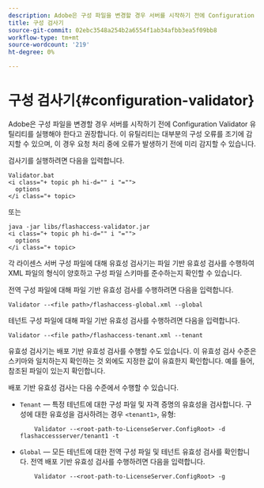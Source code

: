 ```yaml
---
description: Adobe은 구성 파일을 변경할 경우 서버를 시작하기 전에 Configuration Validator 유틸리티를 실행해야 한다고 권장합니다. 이 유틸리티는 대부분의 구성 오류를 조기에 감지할 수 있으며, 이 경우 요청 처리 중에 오류가 발생하기 전에 미리 감지할 수 있습니다.
title: 구성 검사기
source-git-commit: 02ebc3548a254b2a6554f1ab34afbb3ea5f09bb8
workflow-type: tm+mt
source-wordcount: '219'
ht-degree: 0%

---
```


# 구성 검사기{#configuration-validator}

Adobe은 구성 파일을 변경할 경우 서버를 시작하기 전에 Configuration Validator 유틸리티를 실행해야 한다고 권장합니다. 이 유틸리티는 대부분의 구성 오류를 조기에 감지할 수 있으며, 이 경우 요청 처리 중에 오류가 발생하기 전에 미리 감지할 수 있습니다.

검사기를 실행하려면 다음을 입력합니다.

```
Validator.bat  
<i class="+ topic ph hi-d="" i "="">
  options  
</i class="+ topic>
```

또는

```
java -jar libs/flashaccess-validator.jar  
<i class="+ topic ph hi-d="" i "="">
  options 
</i class="+ topic>
```

각 라이센스 서버 구성 파일에 대해 유효성 검사기는 파일 기반 유효성 검사를 수행하여 XML 파일의 형식이 양호하고 구성 파일 스키마를 준수하는지 확인할 수 있습니다.

전역 구성 파일에 대해 파일 기반 유효성 검사를 수행하려면 다음을 입력합니다.

```
Validator --<file path>/flashaccess-global.xml --global
```

테넌트 구성 파일에 대해 파일 기반 유효성 검사를 수행하려면 다음을 입력합니다.

```
Validator --<file path>/flashaccess-tenant.xml --tenant
```

유효성 검사기는 배포 기반 유효성 검사를 수행할 수도 있습니다. 이 유효성 검사 수준은 스키마와 일치하는지 확인하는 것 외에도 지정한 값이 유효한지 확인합니다. 예를 들어, 참조된 파일이 있는지 확인합니다.

배포 기반 유효성 검사는 다음 수준에서 수행할 수 있습니다.

* `Tenant` — 특정 테넌트에 대한 구성 파일 및 자격 증명의 유효성을 검사합니다. 구성에 대한 유효성을 검사하려는 경우 `<tenant1>`, 유형:

  ```
      Validator --<root-path-to-LicenseServer.ConfigRoot> -d flashaccessserver/tenant1 -t
  ```

* `Global` — 모든 테넌트에 대한 전역 구성 파일 및 테넌트 유효성 검사를 확인합니다. 전역 배포 기반 유효성 검사를 수행하려면 다음을 입력합니다.

  ```
      Validator --<root-path-to-LicenseServer.ConfigRoot> -g
  ```
